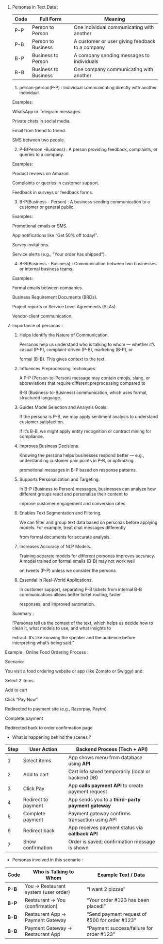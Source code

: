 

1. Personas in Text Data :

   | Code | Full Form            | Meaning                                         |
   | ---- | -------------------- | ----------------------------------------------- |
   | P-P  | Person to Person     | One individual communicating with another       |
   | P-B  | Person to Business   | A customer or user giving feedback to a company |
   | B-P  | Business to Person   | A company sending messages to individuals       |
   | B-B  | Business to Business | One company communicating with another          |

     1. person-person(P-P) : Individual communicating directly with another individual.

     Examples:

     WhatsApp or Telegram messages.

     Private chats in social media.

     Email from friend to friend.

     SMS between two people.

     2. P-B(Person -Business) : A person providing feedback, complaints, or queries to a company.

     Examples:
     
     Product reviews on Amazon.

     Complaints or queries in customer support.

     Feedback in surveys or feedback forms.

     3. B-P(Business - Person) : A business sending communication to a customer or general public.

     Examples:

     Promotional emails or SMS.

     App notifications like “Get 50% off today!”.

     Survey invitations.

     Service alerts (e.g., "Your order has shipped").

     4. B-B(Business - Business) : Communication between two businesses or internal business teams.

     Examples:

     Formal emails between companies.

     Business Requirement Documents (BRDs).

     Project reports or Service Level Agreements (SLAs).

     Vendor-client communication.

2. Importance of personas :

   1. Helps Identify the Nature of Communication.

      Personas help us understand who is talking to whom — whether it’s casual (P-P), complaint-driven (P-B), marketing (B-P), or
      
      formal (B-B). This gives context to the text.

   2. Influences Preprocessing Techniques.

      A P-P (Person-to-Person) message may contain emojis, slang, or abbreviations that require different preprocessing compared to
    
      B-B (Business-to-Business) communication, which uses formal, structured language.

   3. Guides Model Selection and Analysis Goals.

      If the persona is P-B, we may apply sentiment analysis to understand customer satisfaction.

      If it’s B-B, we might apply entity recognition or contract mining for compliance.

   4. Improves Business Decisions.

      Knowing the persona helps businesses respond better — e.g., understanding customer pain points in P-B, or optimizing
      
      promotional messages in B-P based on response patterns.

   5. Supports Personalization and Targeting.

      In B-P (Business to Person) messages, businesses can analyze how different groups react and personalize their content to 
      
      improve customer engagement and conversion rates.

   6. Enables Text Segmentation and Filtering.

      We can filter and group text data based on personas before applying models. For example, treat chat messages differently 
      
      from formal documents for accurate analysis.

   7. Increases Accuracy of NLP Models.

      Training separate models for different personas improves accuracy. A model trained on formal emails (B-B) may not work well 
      
      on tweets (P-P) unless we consider the persona.

   8. Essential in Real-World Applications.

      In customer support, separating P-B tickets from internal B-B communications allows better ticket routing, faster 
      
      responses, and improved automation.

    Summary :

   “Personas tell us the context of the text, which helps us decide how to clean it, what models to use, and what insights to
   
   extract. It’s like knowing the speaker and the audience before interpreting what’s being said.”

Example : Online Food Ordering Process :

 Scenario:

 You visit a food ordering website or app (like Zomato or Swiggy) and:

 Select 2 items

 Add to cart

 Click "Pay Now"

 Redirected to payment site (e.g., Razorpay, Paytm)

 Complete payment

 Redirected back to order confirmation page

 * What is happening behind the scenes ? 

 | Step | User Action         | Backend Process (Tech + API)                        |
 | ---- | ------------------- | --------------------------------------------------- |
 | 1    | Select items        | App shows menu from database using **API**          |
 | 2    | Add to cart         | Cart info saved temporarily (local or backend DB)   |
 | 3    | Click Pay           | App **calls payment API** to create payment request |
 | 4    | Redirect to payment | App sends you to a **third-party payment gateway**  |
 | 5    | Complete payment    | Payment gateway confirms transaction using API      |
 | 6    | Redirect back       | App receives payment status via **callback API**    |
 | 7    | Show confirmation   | Order is saved; confirmation message is shown       |

* Personas involved in this scenario : 

| Code    | Who is Talking to Whom               | Example Text / Data                           |
| ------- | ------------------------------------ | --------------------------------------------- |
| **P-B** | You → Restaurant system (user order) | “I want 2 pizzas”                             |
| **B-P** | Restaurant → You (confirmation)      | “Your order #123 has been placed!”            |
| **B-B** | Restaurant App → Payment Gateway     | “Send payment request of ₹500 for order #123” |
| **B-B** | Payment Gateway → Restaurant App     | “Payment success/failure for order #123”      |
